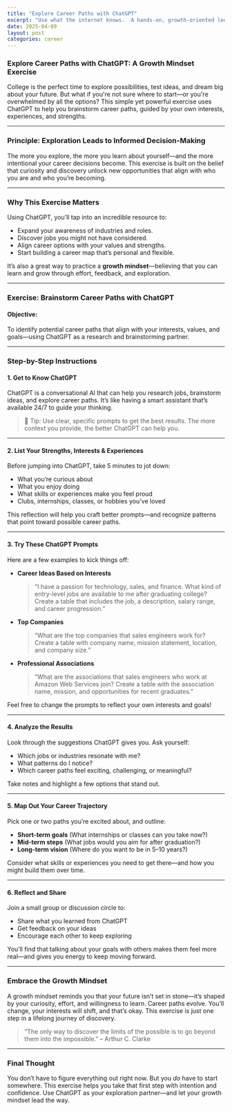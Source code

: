 ```yaml
---
title: "Explore Career Paths with ChatGPT"
excerpt: "Use what the internet knows.  A hands-on, growth-oriented look at career planning. Foster exploration, curiosity, and strategic thinking."
date: 2025-04-09
layout: post
categories: career
---
```


### Explore Career Paths with ChatGPT: A Growth Mindset Exercise

College is the perfect time to explore possibilities, test ideas, and dream big about your future. But what if you're not sure where to start—or you're overwhelmed by all the options? This simple yet powerful exercise uses ChatGPT to help you brainstorm career paths, guided by your own interests, experiences, and strengths.

---

### Principle: Exploration Leads to Informed Decision-Making

The more you explore, the more you learn about yourself—and the more intentional your career decisions become. This exercise is built on the belief that curiosity and discovery unlock new opportunities that align with who you are and who you’re becoming.

---

### Why This Exercise Matters

Using ChatGPT, you’ll tap into an incredible resource to:
- Expand your awareness of industries and roles.
- Discover jobs you might not have considered.
- Align career options with your values and strengths.
- Start building a career map that’s personal and flexible.

It’s also a great way to practice a **growth mindset**—believing that you can learn and grow through effort, feedback, and exploration.

---

### Exercise: Brainstorm Career Paths with ChatGPT

#### Objective:
To identify potential career paths that align with your interests, values, and goals—using ChatGPT as a research and brainstorming partner.

---

### Step-by-Step Instructions

#### 1. Get to Know ChatGPT  
ChatGPT is a conversational AI that can help you research jobs, brainstorm ideas, and explore career paths. It’s like having a smart assistant that’s available 24/7 to guide your thinking.

> 🧠 Tip: Use clear, specific prompts to get the best results. The more context you provide, the better ChatGPT can help you.

---

#### 2. List Your Strengths, Interests & Experiences  
Before jumping into ChatGPT, take 5 minutes to jot down:
- What you’re curious about
- What you enjoy doing
- What skills or experiences make you feel proud
- Clubs, internships, classes, or hobbies you’ve loved

This reflection will help you craft better prompts—and recognize patterns that point toward possible career paths.

---

#### 3. Try These ChatGPT Prompts

Here are a few examples to kick things off:

- **Career Ideas Based on Interests**
  > “I have a passion for technology, sales, and finance. What kind of entry-level jobs are available to me after graduating college? Create a table that includes the job, a description, salary range, and career progression.”

- **Top Companies**
  > “What are the top companies that sales engineers work for? Create a table with company name, mission statement, location, and company size.”

- **Professional Associations**
  > “What are the associations that sales engineers who work at Amazon Web Services join? Create a table with the association name, mission, and opportunities for recent graduates.”

Feel free to change the prompts to reflect your own interests and goals!

---

#### 4. Analyze the Results  
Look through the suggestions ChatGPT gives you. Ask yourself:
- Which jobs or industries resonate with me?
- What patterns do I notice?
- Which career paths feel exciting, challenging, or meaningful?

Take notes and highlight a few options that stand out.

---

#### 5. Map Out Your Career Trajectory  
Pick one or two paths you’re excited about, and outline:
- **Short-term goals** (What internships or classes can you take now?)
- **Mid-term steps** (What jobs would you aim for after graduation?)
- **Long-term vision** (Where do you want to be in 5–10 years?)

Consider what skills or experiences you need to get there—and how you might build them over time.

---

#### 6. Reflect and Share  
Join a small group or discussion circle to:
- Share what you learned from ChatGPT
- Get feedback on your ideas
- Encourage each other to keep exploring

You’ll find that talking about your goals with others makes them feel more real—and gives you energy to keep moving forward.

---

### Embrace the Growth Mindset

A growth mindset reminds you that your future isn’t set in stone—it’s shaped by your curiosity, effort, and willingness to learn. Career paths evolve. You’ll change, your interests will shift, and that’s okay. This exercise is just one step in a lifelong journey of discovery.

> “The only way to discover the limits of the possible is to go beyond them into the impossible.” – Arthur C. Clarke

---

### Final Thought

You don’t have to figure everything out right now. But you *do* have to start somewhere. This exercise helps you take that first step with intention and confidence. Use ChatGPT as your exploration partner—and let your growth mindset lead the way.

